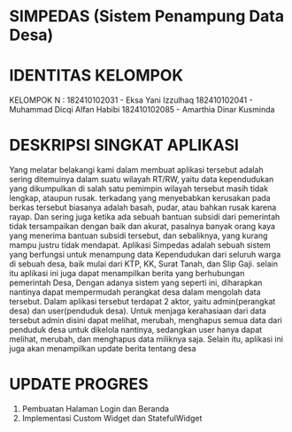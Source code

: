 # SIMPEDAS (Sistem Penampung Data Desa)
# IDENTITAS KELOMPOK
KELOMPOK N :
182410102031 - Eksa Yani Izzulhaq
182410102041 - Muhammad Dicqi Alfan Habibi
182410102085 - Amarthia Dinar Kusminda

# DESKRIPSI SINGKAT APLIKASI
  Yang melatar belakangi kami dalam membuat aplikasi tersebut adalah sering ditemuinya dalam suatu wilayah RT/RW, yaitu data kependudukan yang dikumpulkan di salah satu pemimpin wilayah tersebut masih tidak lengkap, ataupun rusak. terkadang yang menyebabkan kerusakan pada berkas tersebut biasanya adalah basah, pudar, atau bahkan rusak karena rayap. Dan sering juga ketika ada sebuah bantuan subsidi dari pemerintah tidak tersampaikan dengan baik dan akurat, pasalnya banyak orang kaya yang menerima bantuan subsidi tersebut, dan sebaliknya, yang kurang mampu justru tidak mendapat.
  Aplikasi Simpedas adalah sebuah sistem yang berfungsi untuk menampung data Kependudukan dari seluruh warga di sebuah desa, baik mulai dari KTP, KK, Surat Tanah, dan Slip Gaji. selain itu aplikasi ini juga dapat menampilkan berita yang berhubungan pemerintah Desa, Dengan adanya sistem yang seperti ini, diharapkan nantinya dapat mempermudah perangkat desa dalam mengolah data tersebut. Dalam aplikasi tersebut terdapat 2 aktor, yaitu admin(perangkat desa) dan user(penduduk desa). Untuk menjaga kerahasiaan dari data tersebut admin disini dapat melihat, merubah, menghapus semua data dari penduduk desa untuk dikelola nantinya, sedangkan user hanya dapat melihat, merubah, dan menghapus data miliknya saja. Selain itu, aplikasi ini juga akan menampilkan update berita tentang desa
  
  # UPDATE PROGRES
  1. Pembuatan Halaman Login dan Beranda
  2. Implementasi Custom Widget dan StatefulWidget
